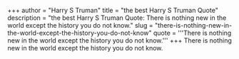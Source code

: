 +++
author = "Harry S Truman"
title = "the best Harry S Truman Quote"
description = "the best Harry S Truman Quote: There is nothing new in the world except the history you do not know."
slug = "there-is-nothing-new-in-the-world-except-the-history-you-do-not-know"
quote = '''There is nothing new in the world except the history you do not know.'''
+++
There is nothing new in the world except the history you do not know.
